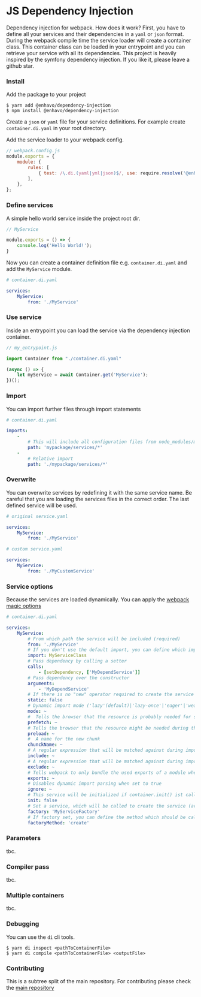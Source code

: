 # JS Dependency Injection

Dependency injection for webpack. How does it work? First, you have to define all your services and their dependencies in a ``yaml`` or ``json`` format.
During the webpack compile time the service loader will create a container class. This container class
can be loaded in your entrypoint and you can retrieve your service with all its dependencies. This project is heavily inspired by the symfony dependency injection.
If you like it, please leave a github star.

### Install

Add the package to your project

```
$ yarn add @enhavo/dependency-injection
$ npm install @enhavo/dependency-injection
```

Create a `json` or `yaml` file for your service definitions. For example create ``container.di.yaml`` in your root directory.

Add the service loader to your webpack config.

```js
// webpack.config.js
module.exports = {
    module: {
        rules: [
            { test: /\.di.(yaml|yml|json)$/, use: require.resolve('@enhavo/dependency-injection/service-loader') },
        ],
    },
};
```

### Define services

A simple hello world service inside the project root dir.

```js
// MyService

module.exports = () => {
    console.log('Hello World!');
}

```

Now you can create a container definition file e.g. ``container.di.yaml`` and add the ``MyService`` module.

```yaml
# container.di.yaml

services:
    MyService:
        from: './MyService'

```

### Use service

Inside an entrypoint you can load the service via the dependency injection container.

```js
// my_entrypoint.js

import Container from "./container.di.yaml"

(async () => {
    let myService = await Container.get('MyService');
})();
```

### Import

You can import further files through import statements

```yaml
# container.di.yaml

imports:
    -
        # This will include all configuration files from node_modules/mypackage/services
        path: 'mypackage/services/*'
    -
        # Relative import
        path: './mypackage/services/*'

```

### Overwrite

You can overwrite services by redefining it with the same service name.
Be careful that you are loading the services files in the correct order.
The last defined service will be used.

```yaml
# original service.yaml

services:
    MyService:
        from: './MyService'

```

```yaml
# custom service.yaml

services:
    MyService:
        from: './MyCustomService'

```

### Service options

Because the services are loaded dynamically. You can apply the [webpack magic options](https://webpack.js.org/api/module-methods/#magic-comments)

```yaml
# container.di.yaml

services:
    MyService:
        # From which path the service will be included (required)
        from: './MyService'
        # If you don't use the default import, you can define which import you need. Equal to "import { MyServiceClass } from "./MyService"
        import: MyServiceClass
        # Pass dependency by calling a setter
        calls:
            - [setDependency, ['MyDependService']]
        # Pass dependency over the constructor
        arguments:
            - 'MyDependService'
        # If there is no "new" operator required to create the service you can define the service as static true. The default value is false.
        static: false
        # Dynamic import mode ('lazy'(default)|'lazy-once'|'eager'|'weak')
        mode: ~
        #  Tells the browser that the resource is probably needed for some navigation in the future.
        prefetch: ~
        # Tells the browser that the resource might be needed during the current navigation
        preload: ~
        #  A name for the new chunk
        chunckName: ~
        # A regular expression that will be matched against during import resolution
        include: ~
        # A regular expression that will be matched against during import resolution
        exclude: ~
        # Tells webpack to only bundle the used exports of a module when using dynamic imports
        exports: ~
        # Disables dynamic import parsing when set to true
        ignore: ~
        # This service will be initialized if container.init() ist called
        init: false
        # Set a service, which will be called to create the service (arguments, static, import and from will be ignored)
        factory: 'MyServiceFactory'
        # If factory set, you can define the method which should be called. If no method set then the function will be called directly
        factoryMethod: 'create'

```

### Parameters

tbc.

### Compiler pass

tbc.

### Multiple containers

tbc.

### Debugging

You can use the `di` cli tools.
```
$ yarn di inspect <pathToContainerFile>
$ yarn di compile <pathToContainerFile> <outputFile>
```


### Contributing

This is a subtree split of the main repository. For contributing please check the [main repository](https://github.com/enhavo/enhavo)


